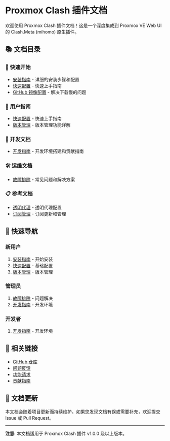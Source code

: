 # Proxmox Clash 插件文档

欢迎使用 Proxmox Clash 插件文档！这是一个深度集成到 Proxmox VE Web UI 的 Clash.Meta (mihomo) 原生插件。

## 📚 文档目录

### 🚀 快速开始
- [安装指南](installation/README.md) - 详细的安装步骤和配置
- [快速配置](configuration/quick-start.md) - 快速上手指南
- [GitHub 镜像配置](installation/github-mirror.md) - 解决下载慢的问题

### 📖 用户指南
- [快速配置](configuration/quick-start.md) - 快速上手指南
- [版本管理](installation/version-management.md) - 版本管理功能详解

### 🔧 开发文档
- [开发指南](development/README.md) - 开发环境搭建和贡献指南

### 🛠️ 运维文档
- [故障排除](troubleshooting/README.md) - 常见问题和解决方案

### 📋 参考文档
- [透明代理](configuration/transparent-proxy.md) - 透明代理配置
- [订阅管理](configuration/subscription.md) - 订阅更新和管理

## 🎯 快速导航

### 新用户
1. [安装指南](installation/README.md) - 开始安装
2. [快速配置](configuration/quick-start.md) - 基础配置
3. [版本管理](installation/version-management.md) - 版本管理

### 管理员
1. [故障排除](troubleshooting/README.md) - 问题解决
2. [开发指南](development/README.md) - 开发环境

### 开发者
1. [开发指南](development/README.md) - 开发环境

## 🔗 相关链接

- [GitHub 仓库](https://github.com/proxmox-libraries/proxmox-clash-plugin)
- [问题反馈](https://github.com/proxmox-libraries/proxmox-clash-plugin/issues)
- [功能请求](https://github.com/proxmox-libraries/proxmox-clash-plugin/issues/new)
- [贡献指南](development/README.md#贡献指南)

## 📝 文档更新

本文档会随着项目更新而持续维护。如果您发现文档有误或需要补充，欢迎提交 Issue 或 Pull Request。

---

**注意**: 本文档适用于 Proxmox Clash 插件 v1.0.0 及以上版本。
